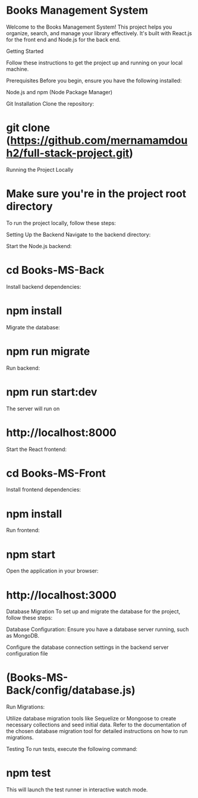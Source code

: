 # Books Management System

Welcome to the Books Management System! This project helps you organize, search, and manage your library effectively. It's built with React.js for the front end and Node.js for the back end.

Getting Started

Follow these instructions to get the project up and running on your local machine.

Prerequisites Before you begin, ensure you have the following installed:

Node.js and npm (Node Package Manager)

Git Installation Clone the repository:

# git clone (https://github.com/mernamamdouh2/full-stack-project.git)

Running the Project Locally
# Make sure you're in the project root directory
To run the project locally, follow these steps:

Setting Up the Backend
Navigate to the backend directory:

Start the Node.js backend:

# cd Books-MS-Back

Install backend dependencies:

# npm install

Migrate the database:

# npm run migrate

Run backend:

# npm run start:dev

The server will run on 

# http://localhost:8000


Start the React frontend:

# cd Books-MS-Front

Install frontend dependencies:

# npm install

Run frontend:

# npm start

Open the application in your browser:

# http://localhost:3000

Database Migration
To set up and migrate the database for the project, follow these steps:

Database Configuration:
Ensure you have a database server running, such as MongoDB.

Configure the database connection settings in the backend server configuration file 
# (Books-MS-Back/config/database.js)

Run Migrations:

Utilize database migration tools like Sequelize or Mongoose to create necessary collections and seed initial data.
Refer to the documentation of the chosen database migration tool for detailed instructions on how to run migrations.

Testing
To run tests, execute the following command:

# npm test

This will launch the test runner in interactive watch mode.
